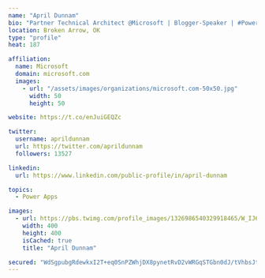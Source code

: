```yaml
---
name: "April Dunnam"
bio: "Partner Technical Architect @Microsoft | Blogger-Speaker | #PowerApps, #PowerAutomate, #Office365, #SharePoint | #WIT | #Karaoke Queen"
location: Broken Arrow, OK
type: "profile"
heat: 187

affiliation:
  name: Microsoft
  domain: microsoft.com
  images:
    - url: "/assets/images/organizations/microsoft.com-50x50.jpg"
      width: 50
      height: 50

website: https://t.co/enJuiGEQZc

twitter:
  username: aprildunnam
  url: https://twitter.com/aprildunnam
  followers: 13527

linkedin:
  url: https://www.linkedin.com/public-profile/in/april-dunnam

topics:
  - Power Apps

images:
  - url: https://pbs.twimg.com/profile_images/1326986540329918465/W_IJ6Ih2_400x400.jpg
    width: 400
    height: 400
    isCached: true
    title: "April Dunnam"

secured: "WdSgpubgRdewkxI2T+eq0SnPZWhjDX8pynetRvD2vWRGqSTGbn0dJ/tVhbsJtqY19f40fLnwAANFNTubO2l4rXoXyktU0pVGEsQknLmynfVNOVWZs3F3BWvb4VQy1ueSmeP5a93wmGTfPxJPahrC9YoXz2D1YS9q5x3spGREjPgUXeHYG6h77z7aqExTQbXussYEeM8LSKzTfPKc7y9DEaQkfxm6RICY2hB9YjojAPwatDZpRVQit8s13aHqx1aFvESrCiFMCPmB4X9FekmLYiXGkuUWqn9C4qwdi0sXIoPd4Xi1oIHHS6BJkeafH9/fscMYe91MbHMtKnyh3O9Si/Y97S7fSyqlXURPtv3XGPm19oyyE5vhXBXYWW4SkZt7eqKcV4CyadYrNMkK1lc+3zPgsgWkp4nsN+QZO/n0E48=;0cOV3p+ZCivXn95GfUF1CQ=="
---
```


